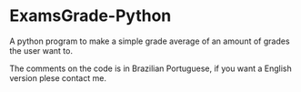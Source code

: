 # ExamsGrade-Python
A python program to make a simple grade average of an amount of grades the user want to.

The comments on the code is in Brazilian Portuguese, if you want a English version plese contact me.
